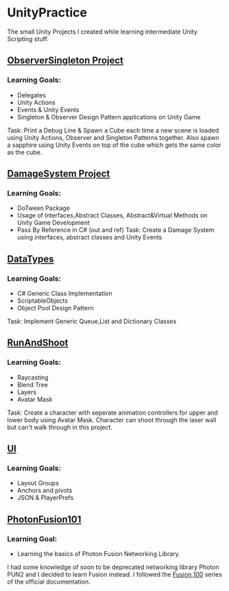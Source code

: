 # UnityPractice
The small Unity Projects I created while learning intermediate Unity Scripting stuff.


## [ObserverSingleton Project](https://github.com/gokbeykeskin/UnityPractice/tree/main/ObserverSingleton)
### Learning Goals:
- Delegates
- Unity Actions
- Events & Unity Events
- Singleton & Observer Design Pattern applications on Unity Game 

Task: Print a Debug Line & Spawn a Cube each time a new scene is loaded using Unity Actions, Observer and Singleton Patterns together.
Also spawn a sapphire using Unity Events on top of the cube which gets the same color as the cube. 

## [DamageSystem Project](https://github.com/gokbeykeskin/UnityPractice/tree/main/DamageSystem)
### Learning Goals:
- DoTween Package
- Usage of Interfaces,Abstract Classes, Abstract&Virtual Methods on Unity Game Development
- Pass By Reference in C# (out and ref)
Task: Create a Damage System using interfaces, abstract classes and Unity Events

## [DataTypes](https://github.com/gokbeykeskin/UnityPractice/tree/main/DataTypes)
### Learning Goals:
- C# Generic Class Implementation
- ScriptableObjects
- Object Pool Design Pattern

Task: Implement Generic Queue,List and Dictionary Classes

## [RunAndShoot](https://github.com/gokbeykeskin/UnityPractice/tree/main/RunAndShoot)
### Learning Goals:
- Raycasting
- Blend Tree
- Layers
- Avatar Mask

Task: Create a character with seperate animation controllers for upper and lower body using Avatar Mask. Character can shoot through the laser wall but can't walk through in this project.


## [UI](https://github.com/gokbeykeskin/UnityPractice/tree/main/UI)
### Learning Goals:
- Layout Groups
- Anchors and pivots
- JSON & PlayerPrefs

## [PhotonFusion101](https://github.com/gokbeykeskin/UnityPractice/tree/main/PhotonFusion101)
### Learning Goal:
- Learning the basics of Photon Fusion Networking Library.

I had some knowledge of soon to be deprecated networking library Photon PUN2 and I decided to learn Fusion instead. I followed the [Fusion 100](https://doc.photonengine.com/en-us/fusion/current/fusion-100/overview) series of the official documentation.
